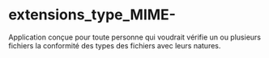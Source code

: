 # extensions_type_MIME-
Application conçue pour toute personne qui voudrait vérifie un ou plusieurs fichiers la conformité des types des fichiers avec leurs natures.
